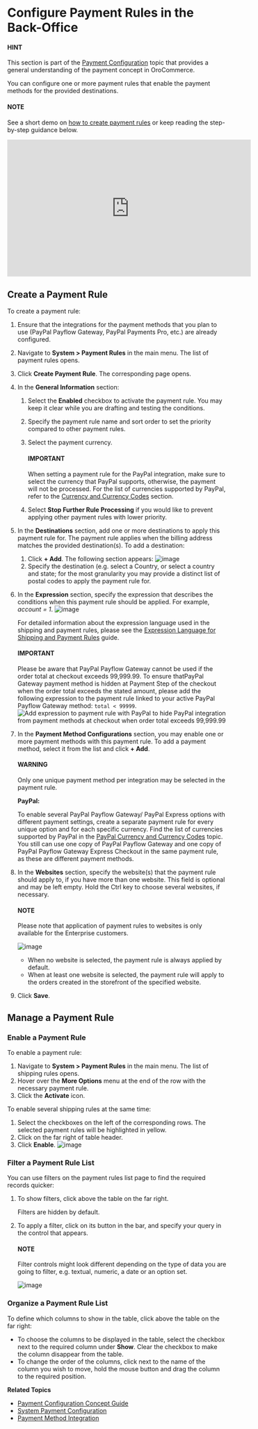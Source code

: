<a id="sys-payment-rules"></a>

# Configure Payment Rules in the Back-Office

<!-- begin -->

#### HINT
This section is part of the [Payment Configuration](../../../concept-guides/administration/payment-configuration/index.md#user-guide-payment) topic that provides a general understanding of the payment concept in OroCommerce.

You can configure one or more payment rules that enable the payment methods for the provided destinations.

#### NOTE
See a short demo on <a href="https://academy.oroinc.com/media-library/how-to-create-payment-rules" target="_blank">how to create payment rules</a> or keep reading the step-by-step guidance below.

<iframe width="560" height="315" src="https://www.youtube.com/embed/JwuvMGIwDfk" frameborder="0" allowfullscreen></iframe>

## Create a Payment Rule

To create a payment rule:

1. Ensure that the integrations for the payment methods that you plan to use (PayPal Payflow Gateway, PayPal Payments Pro, etc.) are already configured.
2. Navigate to **System > Payment Rules** in the main menu. The list of payment rules opens.
3. Click **Create Payment Rule**. The corresponding page opens.
4. In the **General Information** section:
   1. Select the **Enabled** checkbox to activate the payment rule. You may keep it clear while you are drafting and testing the conditions.
   2. Specify the payment rule name and sort order to set the priority compared to other payment rules.
   3. Select the payment currency.

      #### IMPORTANT
      When setting a payment rule for the PayPal integration, make sure to select the currency that PayPal supports, otherwise, the payment will not be processed. For the list of currencies supported by PayPal, refer to the [Currency and Currency Codes](../integrations/payment-integration/paypal-services/paypal-currency.md#admin-guide-payment-paypal-currency) section.
   4. Select **Stop Further Rule Processing** if you would like to prevent applying other payment rules with lower priority.
5. In the **Destinations** section, add one or more destinations to apply this payment rule for. The payment rule applies when the billing address matches the provided destination(s). To add a destination:
   1. Click **+ Add**. The following section appears:
      ![image](user/img/system/payment_rules/create_payment_rule.png)
   2. Specify the destination (e.g. select a Country, or select a country and state; for the most granularity you may provide a distinct list of postal codes to apply the payment rule for.
6. In the **Expression** section, specify the expression that describes the conditions when this payment rule should be applied. For example, *account = 1*.
   ![image](user/img/system/payment_rules/create_payment_rule_expression.png)

   For detailed information about the expression language used in the shipping and payment rules, please see the [Expression Language for Shipping and Payment Rules](../shipping-rules/expression-lang.md#payment-shipping-expression-lang) guide.

   #### IMPORTANT
   Please be aware that PayPal Payflow Gateway cannot be used if the order total at checkout exceeds 99,999.99. To ensure thatPayPal Gateway payment method is hidden at Payment Step of the checkout when the order total exceeds the stated amount, please add the following expression to the payment rule linked to your active PayPal Payflow Gateway method: `total < 99999`.
   ![Add expression to payment rule with PayPal to hide PayPal integration from payment methods at checkout when order total exceeds 99,999.99](user/img/system/integrations/paypal/paypal-expression.png)
7. In the **Payment Method Configurations** section, you may enable one or more payment methods with this payment rule. To add a payment method, select it from the list and click **+ Add**.

   #### WARNING
   Only one unique payment method per integration may be selected in the payment rule.

   **PayPal:**

   To enable several PayPal Payflow Gateway/ PayPal Express options with different payment settings, create a separate payment rule for every unique option and for each specific currency. Find the list of currencies supported by PayPal in the [PayPal Currency and Currency Codes](../integrations/payment-integration/paypal-services/paypal-currency.md#admin-guide-payment-paypal-currency) topic.
   You still can use one copy of PayPal Payflow Gateway and one copy of PayPal Payflow Gateway Express Checkout in the same payment rule, as these are different payment methods.
8. In the **Websites** section, specify the website(s) that the payment rule should apply to, if you have more than one website. This field is optional and may be left empty. Hold the Ctrl key to choose several websites, if necessary.

   #### NOTE
   Please note that application of payment rules to websites is only available for the Enterprise customers.

   ![image](user/img/system/payment_rules/websites_payment_rule.png)
   * When no website is selected, the payment rule is always applied by default.
   * When at least one website is selected, the payment rule will apply to the orders created in the storefront of the specified website.
9. Click **Save**.

## Manage a Payment Rule

### Enable a Payment Rule

To enable a payment rule:

1. Navigate to **System > Payment Rules** in the main menu. The list of shipping rules opens.
2. Hover over the <i class="fa fa-ellipsis-h fa-lg" aria-hidden="true"></i> **More Options** menu at the end of the row with the necessary payment rule.
3. Click the <i class="fa fa-check fa-lg" aria-hidden="true"></i> **Activate** icon.

To enable several shipping rules at the same time:

1. Select the checkboxes on the left of the corresponding rows. The selected payment rules will be highlighted in yellow.
2. Click <i class="fa fa-ellipsis-h fa-lg" aria-hidden="true"></i> on the far right of table header.
3. Click <i class="fa fa-check fa-lg" aria-hidden="true"></i> **Enable**.
   ![image](user/img/system/payment_rules/mass_action_payment_rule.png)

### Filter a Payment Rule List

You can use filters on the payment rules list page to find the required records quicker:

1. To show filters, click <i class="fa fa-filter fa-lg" aria-hidden="true"></i> above the table on the far right.

   Filters are hidden by default.
2. To apply a filter, click on its button in the bar, and specify your query in the control that appears.

   #### NOTE
   Filter controls might look different depending on the type of data you are going to filter, e.g. textual, numeric, a date or an option set.

   ![image](user/img/system/payment_rules/filter_payment_rule_2.png)

### Organize a Payment Rule List

To define which columns to show in the table, click <i class="fa fa-cog fa-lg" aria-hidden="true"></i> above the table on the far right:

* To choose the columns to be displayed in the table, select the checkbox next to the required column under **Show**. Clear the checkbox to make the column disappear from the table.
* To change the order of the columns, click <i class="fas fa-arrows-alt-v" aria-hidden="true"></i> next to the name of the column you wish to move, hold the mouse button and drag the column to the required position.

**Related Topics**

* [Payment Configuration Concept Guide](../../../concept-guides/administration/payment-configuration/index.md#user-guide-payment)
* [System Payment Configuration](../configuration/commerce/payment/index.md#configuration-guide-commerce-configuration-payment)
* [Payment Method Integration](../integrations/payment-integration/index.md#sys-integrations-manage-integrations-payment-methods)

<!-- stop -->
<!-- fa-bars = fa-navicon -->
<!-- Ic Tiles is used as Set As Default in saved views, and as tiles in display layout options -->
<!-- IcPencil refers to Rename in Commerce and Inline Editing in CRM -->
<!-- Check mark in the square. -->
<!-- SortDesc is also used as drop-down arrow -->
<!-- A -->
<!-- B -->
<!-- C -->
<!-- D -->
<!-- E -->
<!-- F -->
<!-- G -->
<!-- H -->
<!-- I -->
<!-- L -->
<!-- M -->
<!-- P -->
<!-- R -->
<!-- S -->
<!-- T -->
<!-- U -->
<!-- Z -->
